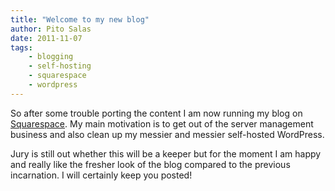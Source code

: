 ```yaml
---
title: "Welcome to my new blog"
author: Pito Salas
date: 2011-11-07
tags:
    - blogging
    - self-hosting
    - squarespace
    - wordpress
---
```




So after some trouble porting the content I am now running my blog on
[Squarespace](<http://www.squarespace.com>). My main motivation is to get out
of the server management business and also clean up my messier and messier
self-hosted WordPress.

Jury is still out whether this will be a keeper but for the moment I am happy
and really like the fresher look of the blog compared to the previous
incarnation. I will certainly keep you posted!


